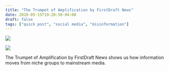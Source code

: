 ```yaml
---
title: "The Trumpet of Amplification by FirstDraft News"
date: 2020-05-15T19:20:50-04:00
draft: false
tags: ["quick post", "social media", "misinformation"]
---
```


![](/images/QP-2020-05-15-001.png)

![](/images/QP-2020-05-15-002.png)

The Trumpet of Amplification by FirstDraft News shows us how information moves from niche groups to mainstream media.
